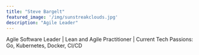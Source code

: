 ```yaml
---
title: "Steve Bargelt"
featured_image: '/img/sunstreakclouds.jpg'
description: "Agile Leader"
---
```

Agile Software Leader | Lean and Agile Practitioner | Current Tech Passions: Go, Kubernetes, Docker, CI/CD